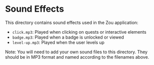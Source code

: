 
# Sound Effects

This directory contains sound effects used in the Zou application:

- `click.mp3`: Played when clicking on quests or interactive elements
- `badge.mp3`: Played when a badge is unlocked or viewed
- `level-up.mp3`: Played when the user levels up

Note: You will need to add your own sound files to this directory. They should be in MP3 format and named according to the filenames above.
